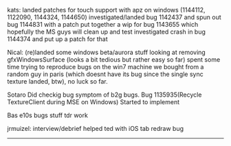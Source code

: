 kats:
        landed patches for touch support with apz on windows (1144112, 1122090, 1144324, 1144650)
        investigated/landed bug 1142437 and spun out bug 1144831 with a patch
        put together a wip for bug 1143655 which hopefully the MS guys will clean up and test
        investigated crash in bug 1144374 and put up a patch for that



Nical:
        (re)landed some windows beta/aurora stuff
        looking at removing gfxWindowsSurface (looks a bit tedious but rather easy so far)
        spent some time trying to reproduce bugs on the win7 machine we bought from a random guy in paris (which doesnt have its bug since the single sync texture landed, btw), no luck so far.



Sotaro
        Did checkig bug symptom of b2g bugs.
        Bug 1135935(Recycle TextureClient during MSE on Windows) Started to implement



Bas
        e10s bugs stuff
        tdr work



jrmuizel:
        interview/debrief
        helped ted with iOS
        tab redraw bug

________________


